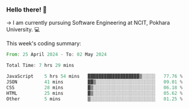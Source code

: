 ### Hello there! 👋

-> I am currently pursuing Software Engineering at NCIT, Pokhara University. 💻


This week's coding summary:
<!--START_SECTION:waka-->

```rust
From: 25 April 2024 - To: 02 May 2024

Total Time: 7 hrs 29 mins

JavaScript    5 hrs 54 mins   ▓▓▓▓▓▓▓▓▓▓▓▓▓▓▓▓▓▓▓▒░░░░░   77.76 %
JSON          41 mins         ▓▓▒░░░░░░░░░░░░░░░░░░░░░░   09.01 %
CSS           28 mins         ▓▒░░░░░░░░░░░░░░░░░░░░░░░   06.18 %
HTML          25 mins         ▓▒░░░░░░░░░░░░░░░░░░░░░░░   05.62 %
Other         5 mins          ▒░░░░░░░░░░░░░░░░░░░░░░░░   01.25 %
```

<!--END_SECTION:waka-->
